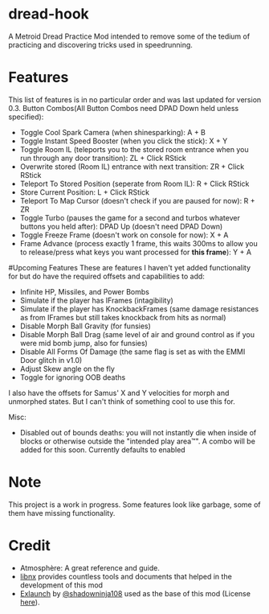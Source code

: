 # dread-hook
A Metroid Dread Practice Mod intended to remove some of the tedium of practicing and discovering tricks used in speedrunning.

# Features
This list of features is in no particular order and was last updated for version 0.3.
 Button Combos(All Button Combos need DPAD Down held unless specified):
 - Toggle Cool Spark Camera (when shinesparking): A + B
 - Toggle Instant Speed Booster (when you click the stick): X + Y
 - Toggle Room IL (teleports you to the stored room entrance when you run through any door transition): ZL + Click RStick
 - Overwrite stored (Room IL) entrance with next transition: ZR + Click RStick
 - Teleport To Stored Position (seperate from Room IL): R + Click RStick
 - Store Current Position: L + Click RStick
 - Teleport To Map Cursor (doesn't check if you are paused for now): R + ZR
 - Toggle Turbo (pauses the game for a second and turbos whatever buttons you held after): DPAD Up (doesn't need DPAD Down)
 - Toggle Freeze Frame (doesn't work on console for now): X + A
 - Frame Advance (process exactly 1 frame, this waits 300ms to allow you to release/press what keys you want processed for <b>this frame</b>): Y + A

#Upcoming Features
These are features I haven't yet added functionality for but do have the required offsets and capabilities to add:
 - Infinite HP, Missiles, and Power Bombs
 - Simulate if the player has IFrames (intagibility)
 - Simulate if the player has KnockbackFrames (same damage resistances as from IFrames but still takes knockback from hits as normal)
 - Disable Morph Ball Gravity (for funsies)
 - Disable Morph Ball Drag (same level of air and ground control as if you were mid bomb jump, also for funsies)
 - Disable All Forms Of Damage (the same flag is set as with the EMMI Door glitch in v1.0)
 - Adjust Skew angle on the fly
 - Toggle for ignoring OOB deaths

I also have the offsets for Samus' X and Y velocities for morph and unmorphed states. But I can't think of something cool to use this for.

Misc:
 - Disabled out of bounds deaths: you will not instantly die when inside of blocks or otherwise outside the "intended play area™". A combo will be added for this soon. Currently defaults to enabled

# Note
This project is a work in progress. Some features look like garbage, some of them have missing functionality.

# Credit
- Atmosphère: A great reference and guide.
- [libnx](https://github.com/switchbrew/libnx/) provides countless tools and documents that helped in the development of this mod
- [Exlaunch](https://github.com/shadowninja108/exlaunch/) by [@shadowninja108](https://github.com/shadowninja108/) used as the base of this mod (License [here](https://github.com/shadowninja108/exlaunch/LICENSE)).
